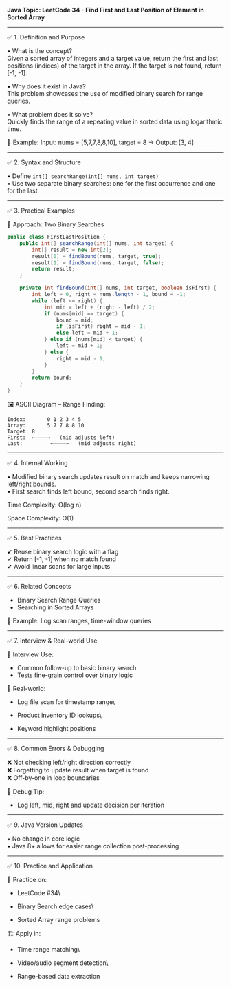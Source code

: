 **Java Topic: LeetCode 34 - Find First and Last Position of Element in Sorted Array**

---

✅ 1. Definition and Purpose

• What is the concept?\
Given a sorted array of integers and a target value, return the first and last positions (indices) of the target in the array. If the target is not found, return [-1, -1].

• Why does it exist in Java?\
This problem showcases the use of modified binary search for range queries.

• What problem does it solve?\
Quickly finds the range of a repeating value in sorted data using logarithmic time.

🧠 Example: Input: nums = [5,7,7,8,8,10], target = 8 → Output: [3, 4]

---

✅ 2. Syntax and Structure

• Define `int[] searchRange(int[] nums, int target)`\
• Use two separate binary searches: one for the first occurrence and one for the last

---

✅ 3. Practical Examples

🔹 Approach: Two Binary Searches

```java
public class FirstLastPosition {
    public int[] searchRange(int[] nums, int target) {
        int[] result = new int[2];
        result[0] = findBound(nums, target, true);
        result[1] = findBound(nums, target, false);
        return result;
    }

    private int findBound(int[] nums, int target, boolean isFirst) {
        int left = 0, right = nums.length - 1, bound = -1;
        while (left <= right) {
            int mid = left + (right - left) / 2;
            if (nums[mid] == target) {
                bound = mid;
                if (isFirst) right = mid - 1;
                else left = mid + 1;
            } else if (nums[mid] < target) {
                left = mid + 1;
            } else {
                right = mid - 1;
            }
        }
        return bound;
    }
}
```

🖼️ ASCII Diagram – Range Finding:

```
Index:       0 1 2 3 4 5
Array:       5 7 7 8 8 10
Target: 8
First:  ←————→   (mid adjusts left)
Last:         ←————→   (mid adjusts right)
```

---

✅ 4. Internal Working

• Modified binary search updates result on match and keeps narrowing left/right bounds.\
• First search finds left bound, second search finds right.

Time Complexity: O(log n)

Space Complexity: O(1)

---

✅ 5. Best Practices

✔ Reuse binary search logic with a flag\
✔ Return [-1, -1] when no match found\
✔ Avoid linear scans for large inputs

---

✅ 6. Related Concepts

- Binary Search Range Queries
- Searching in Sorted Arrays

🧠 Example: Log scan ranges, time-window queries

---

✅ 7. Interview & Real-world Use

🧠 Interview Use:

- Common follow-up to basic binary search
- Tests fine-grain control over binary logic

🏢 Real-world:

- Log file scan for timestamp range\


- Product inventory ID lookups\


- Keyword highlight positions

---

✅ 8. Common Errors & Debugging

❌ Not checking left/right direction correctly\
❌ Forgetting to update result when target is found\
❌ Off-by-one in loop boundaries

🧪 Debug Tip:

- Log left, mid, right and update decision per iteration

---

✅ 9. Java Version Updates

• No change in core logic\
• Java 8+ allows for easier range collection post-processing

---

✅ 10. Practice and Application

📝 Practice on:

- LeetCode #34\


- Binary Search edge cases\


- Sorted Array range problems

🏗 Apply in:

- Time range matching\


- Video/audio segment detection\


- Range-based data extraction

